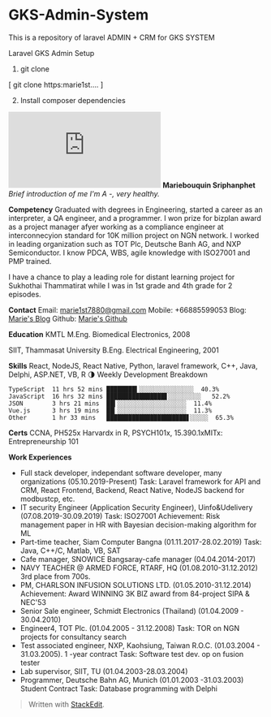 # GKS-Admin-System
This is a repository of laravel ADMIN + CRM for GKS SYSTEM

Laravel GKS Admin Setup
1.  git clone

[
git clone https:marie1st....
]

2.  Install composer dependencies

![Mariebouquin Sriphanphet](https://files.fm/thumb.php?i=xnh85r9k5)
**Mariebouquin Sriphanphet**
*Brief introduction of me I'm A -, very healthy.*
 
**Competency**
Graduated with degrees in Engineering, started a career as an interpreter, a QA engineer, and a programmer.  I won prize for bizplan award as a project manager afyer working as a compliance engineer at interconnecyion standard for 10K million project on NGN network.  I worked in leading organization such as TOT Plc, Deutsche Banh AG, and NXP Semiconductor.  I know PDCA, WBS, agile knowledge with ISO27001 and PMP trained.

I have a chance to play a leading role for distant learning project for Sukhothai Thammatirat while I was in 1st grade and 4th grade for 2 episodes.

**Contact**
Email:  [marie1st7880@gmail.com](mailto:marie1st7880@gmail.com)
Mobile: +66885599053
Blog:  [Marie's Blog](http://honghernmai.blogspot.com)
Github:  [Marie's Github](https://github.com/marie1st)

**Education**
KMTL
M.Eng. Biomedical Electronics, 2008

SIIT, Thammasat University
B.Eng. Electrical Engineering, 2001

**Skills**
React, NodeJS, React Native, Python, laravel framework, C++, Java, Delphi, ASP.NET, VB, R
🌗 Weekly Development Breakdown
```text
TypeScript  11 hrs 52 mins ████████▍░░░░░░░░░░░░░░░  40.3%
JavaScript  16 hrs 32 mins ████████████████▋░░░░░░░░░   52.2%
JSON        3 hrs 21 mins  ██▍░░░░░░░░░░░░░░░░░░░  11.4%
Vue.js      3 hrs 19 mins  ██▎░░░░░░░░░░░░░░░░░░░  11.3%
Other       1 hr 33 mins   ██████████████████████▋░░░░░  65.3%
```
**Certs**
CCNA, PH525x  Harvardx in R, PSYCH101x, 
15.390.1xMITx: Entrepreneurship 101

**Work Experiences**
- Full stack developer, independant software developer, many organizations
(05.10.2019-Present)
Task: Laravel framework for API and CRM, React Frontend, Backend,
React Native, NodeJS backend for modbustcp, etc.
- IT security Engineer (Application Security Engineer), Uinfo&Udelivery
(07.08.2019-30.09.2019)
Task: ISO27001
Achievement: Risk management paper in HR with Bayesian decision-making algorithm for ML
- Part-time teacher, Siam Computer Bangna
(01.11.2017-28.02.2019)
Task: Java, C++/C, Matlab, VB, SAT
- Cafe manager, SNOWICE Bangsaray-cafe manager
(04.04.2014-2017)
- NAVY TEACHER @ ARMED FORCE, RTARF, HQ
(01.08.2010-31.12.2012) 3rd place from 700s.
- PM, CHARLSON INFUSION SOLUTIONS LTD.
(01.05.2010-31.12.2014)
Achievement: Award WINNING 3K BIZ award from 84-project SIPA & NEC'53
- Senior Sale engineer, Schmidt Electronics (Thailand)
(01.04.2009 - 30.04.2010)
- Engineer4, TOT Plc.
(01.04.2005 - 31.12.2008)
Task: TOR on NGN projects for consultancy search
- Test associated engineer, NXP, Kaohsiung, Taiwan R.O.C.
(01.03.2004 - 31.03.2005). 1 -year contract
Task: Software test dev. op on fusion tester
- Lab supervisor, SIIT, TU
(01.04.2003-28.03.2004)
- Programmer, Deutsche Bahn AG, Munich
(01.01.2003 -31.03.2003) Student Contract
Task: Database programming with Delphi


> Written with [StackEdit](https://stackedit.io/).
